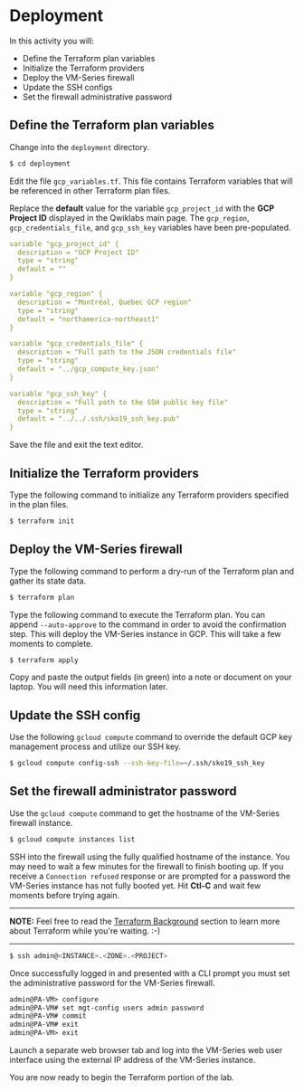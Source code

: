 # Deployment

In this activity you will:

* Define the Terraform plan variables
* Initialize the Terraform providers
* Deploy the VM-Series firewall
* Update the SSH configs
* Set the firewall administrative password

## Define the Terraform plan variables

Change into the `deployment` directory.

```bash
$ cd deployment
```

Edit the file `gcp_variables.tf`.  This file contains Terraform variables that will be referenced in other Terraform plan files.

Replace the **default** value for the variable `gcp_project_id` with the **GCP Project ID** displayed in the Qwiklabs main page.  The `gcp_region`, `gcp_credentials_file`, and `gcp_ssh_key` variables have been pre-populated.

```yml
variable "gcp_project_id" {
  description = "GCP Project ID"
  type = "string"
  default = ""
}

variable "gcp_region" {
  description = "Montréal, Quebec GCP region"
  type = "string"
  default = "northamerica-northeast1"
}

variable "gcp_credentials_file" {
  description = "Full path to the JSON credentials file"
  type = "string"
  default = "../gcp_compute_key.json"
}

variable "gcp_ssh_key" {
  description = "Full path to the SSH public key file"
  type = "string"
  default = "../../.ssh/sko19_ssh_key.pub"
}
```

Save the file and exit the text editor.

## Initialize the Terraform providers
Type the following command to initialize any Terraform providers specified in the plan files.

```bash
$ terraform init
```

## Deploy the VM-Series firewall
Type the following command to perform a dry-run of the Terraform plan and gather its state data.

```bash
$ terraform plan
```

Type the following command to execute the Terraform plan.  You can append `--auto-approve` to the command in order to avoid the confirmation step.  This will deploy the VM-Series instance in GCP.  This will take a few moments to complete.

```bash
$ terraform apply
```
Copy and paste the output fields (in green) into a note or document on your laptop.  You will need this information later.

## Update the SSH config
Use the following `gcloud compute` command to override the default GCP key management process and utilize our SSH key.

```bash
$ gcloud compute config-ssh --ssh-key-file=~/.ssh/sko19_ssh_key
```

## Set the firewall administrator password
Use the `gcloud compute` command to get the hostname of the VM-Series firewall instance.

```bash
$ gcloud compute instances list
```

SSH into the firewall using the fully qualified hostname of the instance.  You may need to wait a few minutes for the firewall to finish booting up. If you receive a `Connection refused` response or are prompted for a password the VM-Series instance has not fully booted yet. Hit **Ctl-C** and wait few moments before trying again.

---
**NOTE:** Feel free to read the [Terraform Background](terraform-background) section to learn more about Terraform while you're waiting. :-)

---

```bash
$ ssh admin@<INSTANCE>.<ZONE>.<PROJECT>
```

Once successfully logged in and presented with a CLI prompt you must set the administrative password for the VM-Series firewall.

```html
admin@PA-VM> configure
admin@PA-VM# set mgt-config users admin password
admin@PA-VM# commit
admin@PA-VM# exit
admin@PA-VM> exit
```

Launch a separate web browser tab and log into the VM-Series web user interface using the external IP address of the VM-Series instance.

You are now ready to begin the Terraform portion of the lab.
